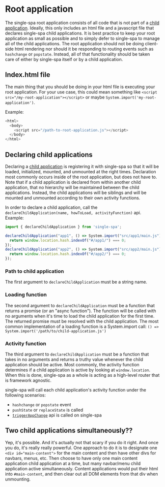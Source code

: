 # Root application
The single-spa root application consists of all code that is not part of a
[child application](/docs/child-applications.md). Ideally, this only includes an html file
and a javascript file that declares single-spa child applications. It is best practice to keep your
root application as small as possible and to simply defer to single-spa to manage
all of the child applications. The root application should not be doing client-side html
rendering nor should it be responding to routing events such as `hashchange` or `popstate`.
Instead, all of that functionality should be taken care of either by single-spa itself or by
a child application.

## Index.html file
The main thing that you should be doing in your html file is executing your root application. For your
use case, this could mean something like `<script src="/my-root-application"></script>` or maybe
`System.import('my-root-application')`.

Example:
```js
<html>
  <body>
    <script src="/path-to-root-application.js"></script>
  </body>
</html>
```

## Declaring child applications

Declaring a [child application](/docs/child-applications.md) is registering it with single-spa so that it will be loaded,
initialized, mounted, and unmounted at the right times. Declaration most commonly occurs inside of the root application, but
does not have to. Note that if a child application is declared from within another child application, that no hierarchy
will be maintained between the child applications. Instead, the child applications will be siblings and will be mounted
and unmounted according to their own activity functions.

In order to declare a child application, call the `declareChildApplication(name, howToLoad, activityFunction)` api. Example:

```js
import { declareChildApplication } from 'single-spa';

declareChildApplication("app1", () => System.import("src/app1/main.js"), function() {
  return window.location.hash.indexOf("#/app1/") === 0;
});
declareChildApplication("app2", () => System.import("src/app2/main.js"), function() {
  return window.location.hash.indexOf("#/app2/") === 0;
});
```

### Path to child application
The first argument to `declareChildApplication` must be a string name.

### Loading function
The second argument to `declareChildApplication` must be a function that returns a promise (or an "async function").
The function will be called with no arguments when it's time to load the child application for the first time. The returned
promise must be resolved with the child application. The most common implementation of a loading function is a System.import call:
`() => System.import('/path/to/child-application.js')`

### Activity function
The third argument to `declareChildApplication` must be a function that takes in no arguments and returns a truthy
value whenever the child application should be active. Most commonly, the activity function determines if a child application
is active by looking at `window.location`. When this is done, single-spa as a whole is acting as a high-level router
that is framework agnostic.

single-spa will call each child application's activity function under the following scenarios:
- `hashchange` or `popstate` event
- `pushState` or `replaceState` is called
- [`triggerAppChange`](/docs/single-spa-api.md#triggerappchange) api is called on single-spa

## Two child applications simultaneously??
Yep, it's possible. And it's actually not that scary if you do it right. And once you do,
it's really really powerful. One approach to do it is to designate one `<div id="main-content">` for the main
content and then have other divs for navbars, menus, etc. Then choose to have
only one main content application child application at a time, but many navbar/menu child application active
simultaneously. Content applications would put their html into `#main-content`, and then clear out all DOM elements
from that div when unmounting.
